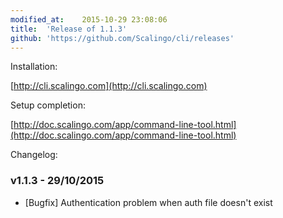 ```yaml
---
modified_at:	2015-10-29 23:08:06
title:	'Release of 1.1.3'
github: 'https://github.com/Scalingo/cli/releases'
---
```


Installation:

[http://cli.scalingo.com](http://cli.scalingo.com)

Setup completion:

[http://doc.scalingo.com/app/command-line-tool.html](http://doc.scalingo.com/app/command-line-tool.html)

Changelog:

### v1.1.3 - 29/10/2015

* [Bugfix] Authentication problem when auth file doesn't exist
